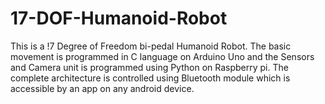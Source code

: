 # 17-DOF-Humanoid-Robot
This is a !7 Degree of Freedom bi-pedal Humanoid Robot. The basic movement is programmed in C language on Arduino Uno and the Sensors and Camera unit is programmed using Python on Raspberry pi. The complete architecture is controlled using Bluetooth module which is accessible by an app on any android device.
